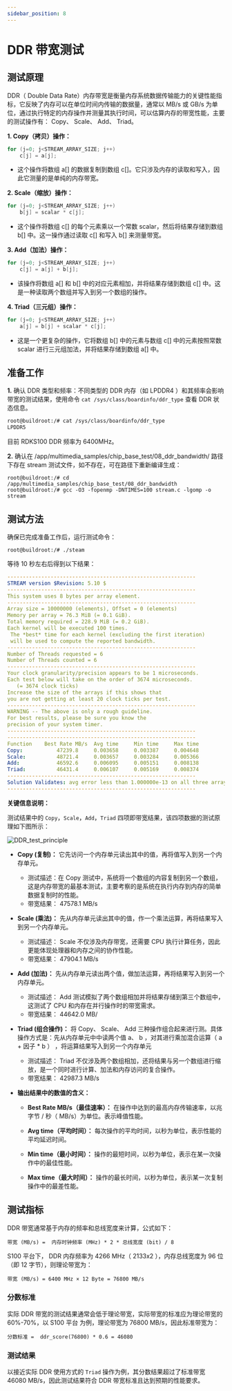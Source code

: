 ```yaml
---
sidebar_position: 8
---
```


# DDR 带宽测试

## 测试原理

DDR（ Double Data Rate）内存带宽是衡量内存系统数据传输能力的关键性能指标，它反映了内存可以在单位时间内传输的数据量，通常以 MB/s 或 GB/s 为单位，通过执行特定的内存操作并测量其执行时间，可以估算内存的带宽性能，主要的测试操作有： Copy、 Scale、 Add、 Triad。

**1. Copy（拷贝）操作：**

```c
for (j=0; j<STREAM_ARRAY_SIZE; j++)
    c[j] = a[j];
```

- 这个操作将数组 a[] 的数据复制到数组 c[]。它只涉及内存的读取和写入，因此它测量的是单纯的内存带宽。

**2. Scale（缩放）操作：**

```c
for (j=0; j<STREAM_ARRAY_SIZE; j++)
    b[j] = scalar * c[j];
```

- 这个操作将数组 c[] 的每个元素乘以一个常数 scalar，然后将结果存储到数组 b[] 中。这一操作通过读取 c[] 和写入 b[] 来测量带宽。

**3. Add（加法）操作：**

```c
for (j=0; j<STREAM_ARRAY_SIZE; j++)
    c[j] = a[j] + b[j];
```

- 该操作将数组 a[] 和 b[] 中的对应元素相加，并将结果存储到数组 c[] 中。这是一种读取两个数组并写入到另一个数组的操作。

**4. Triad（三元组）操作：**

```c
for (j=0; j<STREAM_ARRAY_SIZE; j++)
    a[j] = b[j] + scalar * c[j];
```

- 这是一个更复杂的操作，它将数组 b[] 中的元素与数组 c[] 中的元素按照常数 scalar 进行三元组加法，并将结果存储到数组 a[] 中。

## 准备工作

**1.** 确认 DDR 类型和频率：不同类型的 DDR 内存（如 LPDDR4 ）和其频率会影响带宽的测试结果，使用命令 `cat /sys/class/boardinfo/ddr_type` 查看 DDR 状态信息。

```bash
root@buildroot:/# cat /sys/class/boardinfo/ddr_type
LPDDR5
```

目前 RDKS100 DDR 频率为 6400MHz。

**2.** 确认在 /app/multimedia_samples/chip_base_test/08_ddr_bandwidth/ 路径下存在 stream 测试文件，如不存在，可在路径下重新编译生成：

```shell
root@buildroot:/# cd /app/multimedia_samples/chip_base_test/08_ddr_bandwidth
root@buildroot:/# gcc -O3 -fopenmp -DNTIMES=100 stream.c -lgomp -o stream
```

## 测试方法

确保已完成准备工作后，运行测试命令：

```shell
root@buildroot:/# ./steam
```

等待 10 秒左右后得到以下结果：

```yaml
-------------------------------------------------------------
STREAM version $Revision: 5.10 $
-------------------------------------------------------------
This system uses 8 bytes per array element.
-------------------------------------------------------------
Array size = 10000000 (elements), Offset = 0 (elements)
Memory per array = 76.3 MiB (= 0.1 GiB).
Total memory required = 228.9 MiB (= 0.2 GiB).
Each kernel will be executed 100 times.
 The *best* time for each kernel (excluding the first iteration)
 will be used to compute the reported bandwidth.
-------------------------------------------------------------
Number of Threads requested = 6
Number of Threads counted = 6
-------------------------------------------------------------
Your clock granularity/precision appears to be 1 microseconds.
Each test below will take on the order of 3674 microseconds.
   (= 3674 clock ticks)
Increase the size of the arrays if this shows that
you are not getting at least 20 clock ticks per test.
-------------------------------------------------------------
WARNING -- The above is only a rough guideline.
For best results, please be sure you know the
precision of your system timer.
-------------------------------------------------------------
-------------------------------------------------------------
Function    Best Rate MB/s  Avg time     Min time     Max time
Copy:           47239.8     0.003658     0.003387     0.004648
Scale:          48721.4     0.003657     0.003284     0.005366
Add:            46592.6     0.006095     0.005151     0.008138
Triad:          46431.4     0.006107     0.005169     0.008374
-------------------------------------------------------------
Solution Validates: avg error less than 1.000000e-13 on all three arrays
-------------------------------------------------------------
```

**关键信息说明：**

测试结果中的 `Copy`，`Scale`，`Add`，`Triad` 四项即带宽结果，该四项数据的测试原理如下图所示：

![DDR_test_principle](https://rdk-doc.oss-cn-beijing.aliyuncs.com/doc/images_to_upload/DDR_test_principle.png)

- **Copy (复制)：** 它先访问一个内存单元读出其中的值，再将值写入到另一个内存单元。
  - 测试描述：在 Copy 测试中，系统将一个数组的内容复制到另一个数组，这是内存带宽的最基本测试，主要考察的是系统在执行内存到内存的简单数据复制时的性能。
  - 带宽结果： 47578.1 MB/s
- **Scale (乘法)：** 先从内存单元读出其中的值，作一个乘法运算，再将结果写入到另一个内存单元。
  - 测试描述： Scale 不仅涉及内存带宽，还需要 CPU 执行计算任务，因此更能体现处理器和内存之间的协作性能。
  - 带宽结果： 47904.1 MB/s
- **Add (加法)：** 先从内存单元读出两个值，做加法运算，再将结果写入到另一个内存单元。
  - 测试描述： Add 测试模拟了两个数组相加并将结果存储到第三个数组中，这测试了 CPU 和内存在并行操作时的带宽需求。
  - 带宽结果： 44642.0 MB/
- **Triad (组合操作)：** 将 Copy、 Scale、 Add 三种操作组合起来进行测。具体操作方式是：先从内存单元中中读两个值 a、 b ，对其进行乘加混合运算（ a + 因子 * b ） ，将运算结果写入到另一个内存单元
  - 测试描述： Triad 不仅涉及两个数组相加，还将结果与另一个数组进行缩放，是一个同时进行计算、加法和内存访问的复合操作。
  - 带宽结果： 42987.3 MB/s

- **输出结果中的数值的含义：**

  - **Best Rate MB/s（最佳速率）：** 在操作中达到的最高内存传输速率，以兆字节 / 秒（ MB/s）为单位。表示峰值性能。

  - **Avg time（平均时间）：** 每次操作的平均时间，以秒为单位，表示性能的平均延迟时间。

  - **Min time（最小时间）：** 操作的最短时间，以秒为单位，表示在某一次操作中的最佳性能。

  - **Max time（最大时间）：** 操作的最长时间，以秒为单位，表示某一次复制操作中的最差性能。

## 测试指标

DDR 带宽通常基于内存的频率和总线宽度来计算，公式如下：

```shell
带宽 (MB/s) =  内存时钟频率 (MHz) * 2 * 总线宽度 (bit) / 8
```

S100 平台下， DDR 内存频率为 4266 MHz（ 2133x2 ），内存总线宽度为 96 位（即 12 字节），则理论带宽为：

```shell
带宽 (MB/s) = 6400 MHz × 12 Byte = 76800 MB/s

```

### 分数标准

实际 DDR 带宽的测试结果通常会低于理论带宽，实际带宽的标准应为理论带宽的 60%-70%，以 S100 平台 为例，理论带宽为 76800 MB/s，因此标准带宽为：

```shell
分数标准 =  ddr_score(76800) * 0.6 = 46080
```

### 测试结果

以接近实际 DDR 使用方式的 `Triad` 操作为例，其分数结果超过了标准带宽 46080 MB/s，因此测试结果符合 DDR 带宽标准且达到预期的性能要求。
